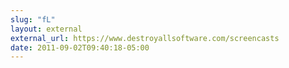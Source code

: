 ```yaml
---
slug: "fL"
layout: external
external_url: https://www.destroyallsoftware.com/screencasts
date: 2011-09-02T09:40:18-05:00
---
```

